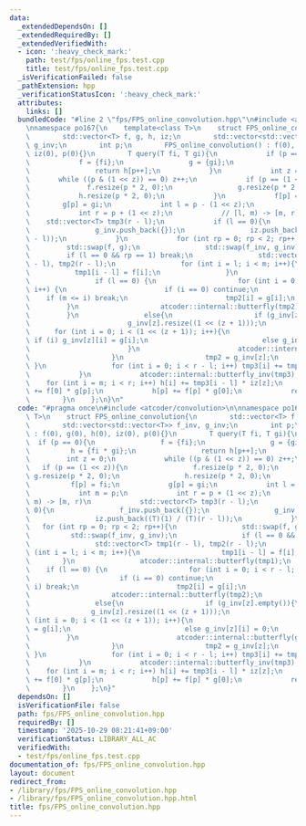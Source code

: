 ```yaml
---
data:
  _extendedDependsOn: []
  _extendedRequiredBy: []
  _extendedVerifiedWith:
  - icon: ':heavy_check_mark:'
    path: test/fps/online_fps.test.cpp
    title: test/fps/online_fps.test.cpp
  _isVerificationFailed: false
  _pathExtension: hpp
  _verificationStatusIcon: ':heavy_check_mark:'
  attributes:
    links: []
  bundledCode: "#line 2 \"fps/FPS_online_convolution.hpp\"\n#include <atcoder/convolution>\n\
    \nnamespace po167{\n    template<class T>\n    struct FPS_online_convolution{\n\
    \        std::vector<T> f, g, h, iz;\n        std::vector<std::vector<T>> f_inv,\
    \ g_inv;\n        int p;\n        FPS_online_convolution() : f(0), g(0), h(0),\
    \ iz(0), p(0){}\n        T query(T fi, T gi){\n            if (p == 0){\n    \
    \            f = {fi};\n                g = {gi};\n                h = {fi * gi};\n\
    \                return h[p++];\n            }\n            int z = 0;\n     \
    \       while ((p & (1 << z)) == 0) z++;\n            if (p == (1 << z)){\n  \
    \              f.resize(p * 2, 0);\n                g.resize(p * 2, 0);\n    \
    \            h.resize(p * 2, 0);\n            }\n            f[p] = fi;\n    \
    \        g[p] = gi;\n            int l = p - (1 << z);\n            int m = p;\n\
    \            int r = p + (1 << z);\n            // [l, m) -> [m, r)\n        \
    \    std::vector<T> tmp3(r - l);\n            if (l == 0){\n                f_inv.push_back({});\n\
    \                g_inv.push_back({});\n                iz.push_back((T)(1) / (T)(r\
    \ - l));\n            }\n            for (int rp = 0; rp < 2; rp++){\n       \
    \         std::swap(f, g);\n                std::swap(f_inv, g_inv);\n       \
    \         if (l == 0 && rp == 1) break;\n                std::vector<T> tmp1(r\
    \ - l), tmp2(r - l);\n                for (int i = l; i < m; i++){\n         \
    \           tmp1[i - l] = f[i];\n                }\n                atcoder::internal::butterfly(tmp1);\n\
    \                if (l == 0) {\n                    for (int i = 0; i < r - l;\
    \ i++) {\n                        if (i == 0) continue;\n                    \
    \    if (m <= i) break;\n                        tmp2[i] = g[i];\n           \
    \         }\n                    atcoder::internal::butterfly(tmp2);\n       \
    \         }\n                else{\n                    if (g_inv[z].empty()){\n\
    \                        g_inv[z].resize((1 << (z + 1)));\n                  \
    \      for (int i = 0; i < (1 << (z + 1)); i++){\n                           \
    \ if (i) g_inv[z][i] = g[i];\n                            else g_inv[z][i] = 0;\n\
    \                        }\n                        atcoder::internal::butterfly(g_inv[z]);\n\
    \                    }\n                    tmp2 = g_inv[z];\n               \
    \ }\n                for (int i = 0; i < r - l; i++) tmp3[i] += tmp1[i] * tmp2[i];\n\
    \            }\n            atcoder::internal::butterfly_inv(tmp3);\n        \
    \    for (int i = m; i < r; i++) h[i] += tmp3[i - l] * iz[z];\n            h[p]\
    \ += f[0] * g[p];\n            h[p] += f[p] * g[0];\n            return h[p++];\n\
    \        }\n    };\n}\n"
  code: "#pragma once\n#include <atcoder/convolution>\n\nnamespace po167{\n    template<class\
    \ T>\n    struct FPS_online_convolution{\n        std::vector<T> f, g, h, iz;\n\
    \        std::vector<std::vector<T>> f_inv, g_inv;\n        int p;\n        FPS_online_convolution()\
    \ : f(0), g(0), h(0), iz(0), p(0){}\n        T query(T fi, T gi){\n          \
    \  if (p == 0){\n                f = {fi};\n                g = {gi};\n      \
    \          h = {fi * gi};\n                return h[p++];\n            }\n   \
    \         int z = 0;\n            while ((p & (1 << z)) == 0) z++;\n         \
    \   if (p == (1 << z)){\n                f.resize(p * 2, 0);\n               \
    \ g.resize(p * 2, 0);\n                h.resize(p * 2, 0);\n            }\n  \
    \          f[p] = fi;\n            g[p] = gi;\n            int l = p - (1 << z);\n\
    \            int m = p;\n            int r = p + (1 << z);\n            // [l,\
    \ m) -> [m, r)\n            std::vector<T> tmp3(r - l);\n            if (l ==\
    \ 0){\n                f_inv.push_back({});\n                g_inv.push_back({});\n\
    \                iz.push_back((T)(1) / (T)(r - l));\n            }\n         \
    \   for (int rp = 0; rp < 2; rp++){\n                std::swap(f, g);\n      \
    \          std::swap(f_inv, g_inv);\n                if (l == 0 && rp == 1) break;\n\
    \                std::vector<T> tmp1(r - l), tmp2(r - l);\n                for\
    \ (int i = l; i < m; i++){\n                    tmp1[i - l] = f[i];\n        \
    \        }\n                atcoder::internal::butterfly(tmp1);\n            \
    \    if (l == 0) {\n                    for (int i = 0; i < r - l; i++) {\n  \
    \                      if (i == 0) continue;\n                        if (m <=\
    \ i) break;\n                        tmp2[i] = g[i];\n                    }\n\
    \                    atcoder::internal::butterfly(tmp2);\n                }\n\
    \                else{\n                    if (g_inv[z].empty()){\n         \
    \               g_inv[z].resize((1 << (z + 1)));\n                        for\
    \ (int i = 0; i < (1 << (z + 1)); i++){\n                            if (i) g_inv[z][i]\
    \ = g[i];\n                            else g_inv[z][i] = 0;\n               \
    \         }\n                        atcoder::internal::butterfly(g_inv[z]);\n\
    \                    }\n                    tmp2 = g_inv[z];\n               \
    \ }\n                for (int i = 0; i < r - l; i++) tmp3[i] += tmp1[i] * tmp2[i];\n\
    \            }\n            atcoder::internal::butterfly_inv(tmp3);\n        \
    \    for (int i = m; i < r; i++) h[i] += tmp3[i - l] * iz[z];\n            h[p]\
    \ += f[0] * g[p];\n            h[p] += f[p] * g[0];\n            return h[p++];\n\
    \        }\n    };\n}"
  dependsOn: []
  isVerificationFile: false
  path: fps/FPS_online_convolution.hpp
  requiredBy: []
  timestamp: '2025-10-29 08:21:41+09:00'
  verificationStatus: LIBRARY_ALL_AC
  verifiedWith:
  - test/fps/online_fps.test.cpp
documentation_of: fps/FPS_online_convolution.hpp
layout: document
redirect_from:
- /library/fps/FPS_online_convolution.hpp
- /library/fps/FPS_online_convolution.hpp.html
title: fps/FPS_online_convolution.hpp
---
```

